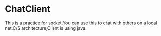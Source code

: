 ChatClient
==========

This is a practice for socket,You can use this to chat with others on a local net.C/S architecture,Client is using java.
